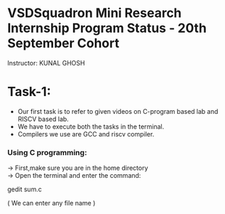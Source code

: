 # VSDSquadron Mini Research Internship Program Status - 20th September Cohort
Instructor: KUNAL GHOSH

# Task-1:
* Our first task is to refer to given videos on C-program based lab and RISCV based lab.<br />
* We have to execute both the tasks in the terminal.<br/>
* Compilers we use are GCC and riscv compiler.<br/>
### Using C programming:
-> First,make sure you are in the home directory<br/>
-> Open the terminal and enter the command:<br/>
<html>
<body>
<p> gedit sum.c </p>
</body>
</html>
( We can enter any file name )


